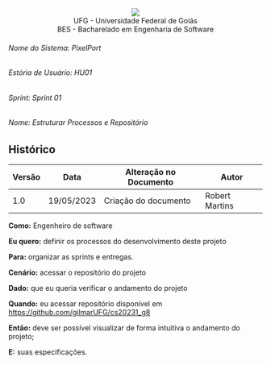 <div align=center>
  <img src="./../imagens/INFVertical.jpg">
</div>


<div align="center">UFG - Universidade Federal de Goiás</div>
<div align="center">BES - Bacharelado em Engenharia de Software</div>

###### Nome do Sistema: PixelPort
###### Estória de Usuário: HU01
###### Sprint: Sprint 01
###### Nome: Estruturar Processos e Repositório

## Histórico
|**Versão**|**Data**|**Alteração no Documento**|**Autor**|
|------|----|---------|-----|
|1.0|19/05/2023|Criação do documento|Robert Martins|



**Como:** Engenheiro de software

**Eu quero:** definir os processos do desenvolvimento deste projeto

**Para:** organizar as sprints e entregas.



**Cenário:** acessar o repositório do projeto

**Dado:** que eu queria verificar o andamento do projeto

**Quando:** eu acessar repositório disponível em https://github.com/gilmarUFG/cs20231_g8

**Então:** deve ser possível visualizar de forma intuitiva o andamento do projeto;

**E:** suas especificações.


</DIV>
